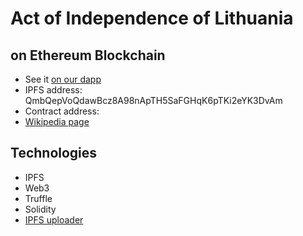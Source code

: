 # Act of Independence of Lithuania
## on Ethereum Blockchain

* See it [on our dapp](https://act.powerpiper.com)
* IPFS address: QmbQepVoQdawBcz8A98nApTH5SaFGHqK6pTKi2eYK3DvAm
* Contract address:
* [Wikipedia page](https://en.wikipedia.org/wiki/Act_of_Independence_of_Lithuania)

## Technologies

* IPFS
* Web3
* Truffle
* Solidity
* [IPFS uploader](https://github.com/powerpiper/ipfs-uploader)
